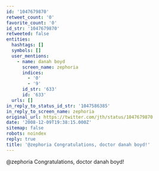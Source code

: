 ```yaml
---
id: '1047679870'
retweet_count: '0'
favorite_count: '0'
id_str: '1047679870'
retweeted: false
entities:
  hashtags: []
  symbols: []
  user_mentions:
    - name: danah boyd
      screen_name: zephoria
      indices:
        - '0'
        - '9'
      id_str: '633'
      id: '633'
  urls: []
in_reply_to_status_id_str: '1047586385'
in_reply_to_screen_name: zephoria
original_url: https://twitter.com/jth/status/1047679870
date: '2008-12-09T19:38:15.000Z'
sitemap: false
robots: noindex
reply: true
title: '@zephoria Congratulations, doctor danah boyd!'
---
```


@zephoria Congratulations, doctor danah boyd!
